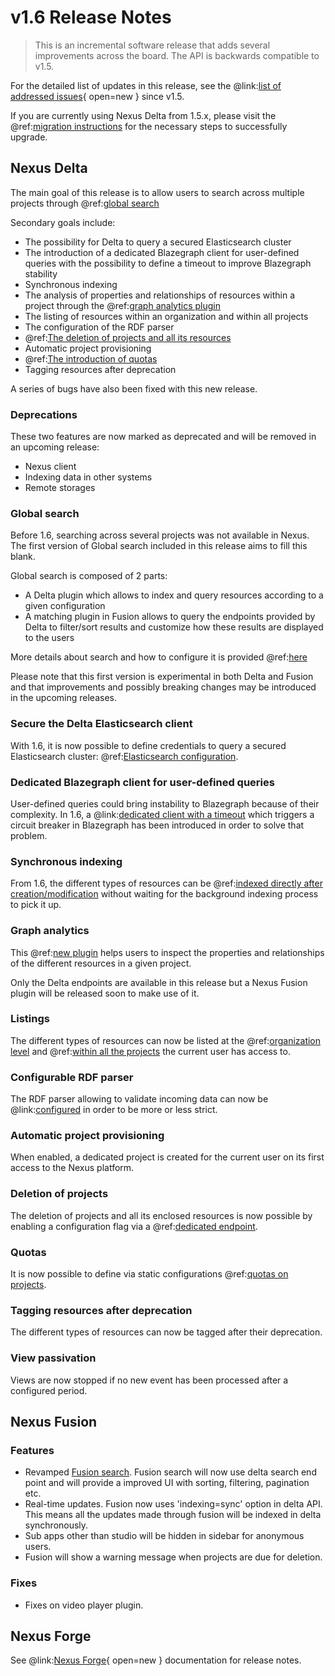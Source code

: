 # v1.6 Release Notes

> This is an incremental software release that adds several improvements across the board. The API is backwards
> compatible to v1.5.

For the detailed list of updates in this release, see the
@link:[list of addressed issues](https://github.com/BlueBrain/nexus/issues?q=is%3Aissue+is%3Aclosed+created%3A2021-05-01..2021-10-13+){ open=new }
since v1.5.

If you are currently using Nexus Delta from 1.5.x, please
visit the @ref:[migration instructions](v1.5-to-v1.6-migration.md) for the necessary steps to successfully upgrade.

## Nexus Delta

The main goal of this release is to allow users to search across multiple projects through @ref:[global search](../running-nexus/search-configuration.md)

Secondary goals include:

- The possibility for Delta to query a secured Elasticsearch cluster
- The introduction of a dedicated Blazegraph client for user-defined queries with the possibility to define a timeout to improve Blazegraph stability
- Synchronous indexing
- The analysis of properties and relationships of resources within a project through the @ref:[graph analytics plugin](../delta/api/graph-analytics-api.md)
- The listing of resources within an organization and within all projects
- The configuration of the RDF parser
- @ref:[The deletion of projects and all its resources](../delta/api/projects-api.md#delete)
- Automatic project provisioning
- @ref:[The introduction of quotas](../delta/api/quotas.md)
- Tagging resources after deprecation

A series of bugs have also been fixed with this new release.

### Deprecations

These two features are now marked as deprecated and will be removed in an upcoming release:

- Nexus client
- Indexing data in other systems
- Remote storages

### Global search

Before 1.6, searching across several projects was not available in Nexus. The first version of Global search included in this release
aims to fill this blank.

Global search is composed of 2 parts:

- A Delta plugin which allows to index and query resources according to a given configuration
- A matching plugin in Fusion allows to query the endpoints provided by Delta to filter/sort results and customize how these results are displayed to the users

More details about search and how to configure it is provided @ref:[here](../running-nexus/search-configuration.md)

Please note that this first version is experimental in both Delta and Fusion and that improvements and possibly breaking
changes may be introduced in the upcoming releases.

### Secure the Delta Elasticsearch client

With 1.6, it is now possible to define credentials to query a secured Elasticsearch cluster: @ref:[Elasticsearch configuration](../running-nexus/configuration/index.md#elasticsearch-views-plugin-configuration).

### Dedicated Blazegraph client for user-defined queries

User-defined queries could bring instability to Blazegraph because of their complexity. In 1.6, a @link:[dedicated client with a timeout](https://github.com/BlueBrain/nexus/blob/$git.branch$/delta/plugins/blazegraph/src/main/resources/blazegraph.conf#L34) which triggers a circuit breaker in Blazegraph has been introduced in order to solve that problem.

### Synchronous indexing

From 1.6, the different types of resources can be @ref:[indexed directly after creation/modification](../delta/api/resources-api.md#indexing) without waiting for the background indexing process to pick it up.

### Graph analytics

This @ref:[new plugin](../delta/api/graph-analytics-api.md) helps users to inspect the properties and relationships of the different resources in a given project.

Only the Delta endpoints are available in this release but a Nexus Fusion plugin will be released soon to make use of it.

### Listings

The different types of resources can now be listed at the @ref:[organization level](../delta/api/resources-api.md#within-an-organization) and @ref:[within all the projects](../delta/api/resources-api.md#within-all-projects) the current user has access to.

### Configurable RDF parser

The RDF parser allowing to validate incoming data can now be @link:[configured](https://github.com/BlueBrain/nexus/blob/$git.branch$/delta/app/src/main/resources/app.conf#L83) in order to be more or less strict.

### Automatic project provisioning

When enabled, a dedicated project is created for the current user on its first access to the Nexus platform.

### Deletion of projects

The deletion of projects and all its enclosed resources is now possible by enabling a configuration flag via a @ref:[dedicated endpoint](../delta/api/projects-api.md#delete).

### Quotas

It is now possible to define via static configurations @ref:[quotas on projects](../delta/api/quotas.md).

### Tagging resources after deprecation

The different types of resources can now be tagged after their deprecation.

### View passivation

Views are now stopped if no new event has been processed after a configured period.

## Nexus Fusion

### Features

- Revamped [Fusion search](https://github.com/BlueBrain/nexus/blob/$git.branch$/docs/src/main/paradox/docs/fusion/search.md). Fusion search will now use delta search end point and will provide a improved UI with sorting, filtering, pagination etc.
- Real-time updates. Fusion now uses 'indexing=sync' option in delta API. This means all the updates made through fusion will be indexed in delta synchronously.
- Sub apps other than studio will be hidden in sidebar for anonymous users.
- Fusion will show a warning message when projects are due for deletion.

### Fixes

- Fixes on video player plugin.

## Nexus Forge

See @link:[Nexus Forge](https://nexus-forge.readthedocs.io/en/latest/index.html){ open=new } documentation for release notes.
